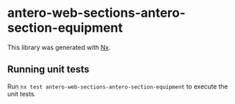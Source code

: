 # antero-web-sections-antero-section-equipment

This library was generated with [Nx](https://nx.dev).

## Running unit tests

Run `nx test antero-web-sections-antero-section-equipment` to execute the unit tests.
